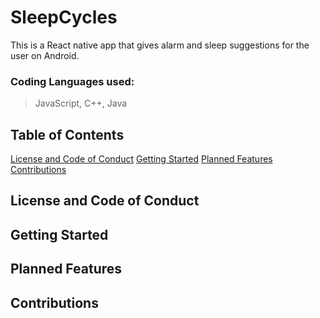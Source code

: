 # SleepCycles
This is a React native app that gives alarm and sleep suggestions for the user on Android.

### Coding Languages used:
> JavaScript, C++, Java

## Table of Contents
[License and Code of Conduct](#License_and_Code_of_Conduct)
[Getting Started](#Getting_Started)
[Planned Features](#Planned_Features)
[Contributions](#Contributions)

## License and Code of Conduct

## Getting Started

## Planned Features

## Contributions

